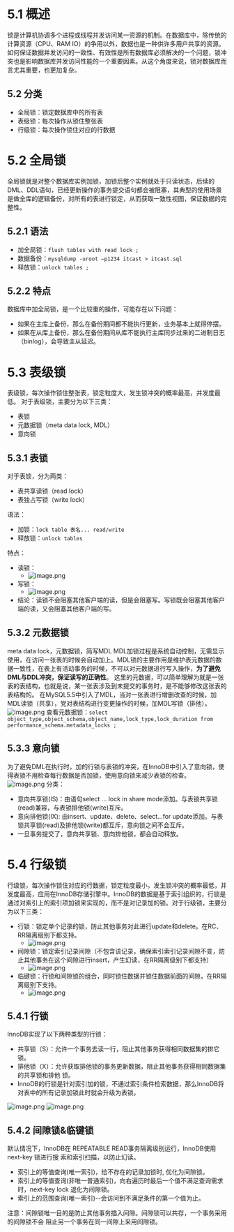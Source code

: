# 5.1 概述
锁是计算机协调多个进程或线程并发访问某一资源的机制。在数据库中，除传统的计算资源（CPU、RAM IO）的争用以外，数据也是一种供许多用户共享的资源。如何保证数据并发访问的一致性、有效性是所有数据库必须解决的一个问题，锁冲突也是影响数据库并发访问性能的一个重要因素。从这个角度来说，锁对数据库而言尤其重要，也更加复杂。
## 5.2 分类

- 全局锁：锁定数据库中的所有表
- 表级锁：每次操作从锁住整张表
- 行级锁：每次操作锁住对应的行数据
# 5.2 全局锁
全局锁就是对整个数据库实例加锁，加锁后整个实例就处于只读状态，后续的DML、DDL语句，已经更新操作的事务提交语句都会被阻塞，其典型的使用场景是做全库的逻辑备份，对所有的表进行锁定，从而获取一致性视图，保证数据的完整性。
## 5.2.1 语法

- 加全局锁：`flush tables with read lock ;`
- 数据备份：`mysqldump -uroot –p1234 itcast > itcast.sql`
- 释放锁：`unlock tables ;`
## 5.2.2 特点
数据库中加全局锁，是一个比较重的操作，可能存在以下问题：

- 如果在主库上备份，那么在备份期间都不能执行更新，业务基本上就得停摆。
- 如果在从库上备份，那么在备份期间从库不能执行主库同步过来的二进制日志（binlog），会导致主从延迟。
# 5.3 表级锁
表级锁，每次操作锁住整张表，锁定粒度大，发生锁冲突的概率最高，并发度最低。
对于表级锁，主要分为以下三类：

- 表锁
- 元数据锁（meta data lock, MDL）
- 意向锁
## 5.3.1 表锁
对于表锁，分为两类：

- 表共享读锁（read lock）
- 表独占写锁（write lock）

语法：

- 加锁：`lock table 表名... read/write`
- 释放锁：`unlock tables`

特点：

- 读锁：
   - ![image.png](https://cdn.nlark.com/yuque/0/2023/png/35653686/1683786796151-9a2c6937-2593-4b3d-bbf0-7f70215e3a85.png#averageHue=%23faf8f7&clientId=u91be0cc7-964f-4&from=paste&height=380&id=u665bb4e9&originHeight=380&originWidth=1371&originalType=binary&ratio=1&rotation=0&showTitle=false&size=170533&status=done&style=none&taskId=uc2aa8883-454b-4808-9d07-6b63d903eea&title=&width=1371)
- 写锁：
   - ![image.png](https://cdn.nlark.com/yuque/0/2023/png/35653686/1683786811724-c96005fd-50b7-4dad-80a1-91ea6bf49d9e.png#averageHue=%23fbf9f9&clientId=u91be0cc7-964f-4&from=paste&height=196&id=u310b7572&originHeight=196&originWidth=748&originalType=binary&ratio=1&rotation=0&showTitle=false&size=51138&status=done&style=none&taskId=u7d476c01-ac91-4bec-8e90-089eeed1271&title=&width=748)
- 结论：读锁不会阻塞其他客户端的读，但是会阻塞写。写锁既会阻塞其他客户端的读，又会阻塞其他客户端的写。
## 5.3.2 元数据锁
meta data lock，元数据锁，简写MDL
MDL加锁过程是系统自动控制，无需显示使用，在访问一张表的时候会自动加上。MDL锁的主要作用是维护表元数据的数据一致性，在表上有活动事务的时候，不可以对元数据进行写入操作，**为了避免DML与DDL冲突，保证读写的正确性**。
这里的元数据，可以简单理解为就是一张表的表结构，也就是说，某一张表涉及到未提交的事务时，是不能够修改这张表的表结构的。
在MySQL5.5中引入了MDL，当对一张表进行增删改查的时候，加MDL读锁（共享），党对表结构进行变更操作的时候，加MDL写锁（排他）。
![image.png](https://cdn.nlark.com/yuque/0/2023/png/35653686/1683787154206-4666f7f2-aaf5-4ce2-917e-a74e91afd74e.png#averageHue=%23fcfcfb&clientId=u91be0cc7-964f-4&from=paste&height=438&id=u4339dc9a&originHeight=438&originWidth=741&originalType=binary&ratio=1&rotation=0&showTitle=false&size=59543&status=done&style=none&taskId=u11a2ec06-8b39-4896-8747-01233acfcd6&title=&width=741)
查看元数据锁：`select object_type,object_schema,object_name,lock_type,lock_duration from performance_schema.metadata_locks ;`
## 5.3.3 意向锁
为了避免DML在执行时，加的行锁与表锁的冲突，在InnoDB中引入了意向锁，使得表锁不用检查每行数据是否加锁，使用意向锁来减少表锁的检查。
![image.png](https://cdn.nlark.com/yuque/0/2023/png/35653686/1683787539843-8c5facac-ad64-469f-9c9c-274ed32d2214.png#averageHue=%23fbfafa&clientId=u91be0cc7-964f-4&from=paste&height=737&id=ud3bd950d&originHeight=737&originWidth=779&originalType=binary&ratio=1&rotation=0&showTitle=false&size=266458&status=done&style=none&taskId=u8cfebda6-09a8-45ac-9d5c-3a88567d8ac&title=&width=779)
分类：

- 意向共享锁(IS)：由语句select ... lock in share mode添加。与表锁共享锁 (read)兼容，与表锁排他锁(write)互斥。
- 意向排他锁(IX): 由insert、update、delete、select...for update添加。与表锁共享锁(read)及排他锁(write)都互斥，意向锁之间不会互斥。
- 一旦事务提交了，意向共享锁、意向排他锁，都会自动释放。
# 5.4 行级锁
行级锁，每次操作锁住对应的行数据，锁定粒度最小，发生锁冲突的概率最低，并发度最高，应用在InnoDB存储引擎中。InnoDB的数据是基于索引组织的，行锁是通过对索引上的索引项加锁来实现的，而不是对记录加的锁。对于行级锁，主要分为以下三类：

- 行锁：锁定单个记录的锁，防止其他事务对此进行update和delete。在RC、RR隔离级别下都支持。
   - ![image.png](https://cdn.nlark.com/yuque/0/2023/png/35653686/1683788379718-4f5eda46-e9bc-4c0c-97ad-d2e61b87ea92.png#averageHue=%23f6d2a6&clientId=u91be0cc7-964f-4&from=paste&height=100&id=u874cb5b4&originHeight=100&originWidth=723&originalType=binary&ratio=1&rotation=0&showTitle=false&size=25676&status=done&style=none&taskId=ubd89742c-57da-4ec7-9a42-79fd04234cb&title=&width=723)
- 间隙锁：锁定索引记录间隙（不包含该记录，确保索引索引记录间隙不变，防止其他事务在这个间隙进行insert，产生幻读，在RR隔离级别下都支持）
   - ![image.png](https://cdn.nlark.com/yuque/0/2023/png/35653686/1683788387453-b105af42-2eba-4088-b974-cd69fd500d07.png#averageHue=%23fdf3ea&clientId=u91be0cc7-964f-4&from=paste&height=107&id=u4e53b89d&originHeight=107&originWidth=751&originalType=binary&ratio=1&rotation=0&showTitle=false&size=26877&status=done&style=none&taskId=u2cfb06e9-b904-4962-84be-fda9efdffb5&title=&width=751)
- 临键锁：行锁和间隙锁的组合，同时锁住数据并锁住数据前面的间隙，在RR隔离级别下支持。
   - ![image.png](https://cdn.nlark.com/yuque/0/2023/png/35653686/1683788392491-363e25f3-53d5-4ecc-bb7b-96e4e69d9934.png#averageHue=%23fdf3eb&clientId=u91be0cc7-964f-4&from=paste&height=114&id=u8fa84a62&originHeight=114&originWidth=772&originalType=binary&ratio=1&rotation=0&showTitle=false&size=28657&status=done&style=none&taskId=u609536b1-a99f-4e7e-959e-1abd52e6011&title=&width=772)
## 5.4.1 行锁
InnoDB实现了以下两种类型的行锁：

- 共享锁（S）：允许一个事务去读一行，阻止其他事务获得相同数据集的排它锁。
- 排他锁（X）：允许获取排他锁的事务更新数据，阻止其他事务获得相同数据集的共享锁和排他 锁。
- InnoDB的行锁是针对索引加的锁，不通过索引条件检索数据，那么InnoDB将对表中的所有记录加锁此时就会升级为表锁。

![image.png](https://cdn.nlark.com/yuque/0/2023/png/35653686/1683788478581-32b14b7a-4fde-4b8d-9853-df35b6465b3a.png#averageHue=%23e3c1c0&clientId=u91be0cc7-964f-4&from=paste&height=235&id=u66f74f0d&originHeight=235&originWidth=743&originalType=binary&ratio=1&rotation=0&showTitle=false&size=29290&status=done&style=none&taskId=u27535252-5760-482b-bfab-10e62521871&title=&width=743)
![image.png](https://cdn.nlark.com/yuque/0/2023/png/35653686/1683788487175-a24d30fc-4ff6-4e3a-9b7e-f43a39299852.png#averageHue=%23fcfcfb&clientId=u91be0cc7-964f-4&from=paste&height=496&id=u4f458917&originHeight=496&originWidth=772&originalType=binary&ratio=1&rotation=0&showTitle=false&size=59876&status=done&style=none&taskId=ud38ea869-cc8d-4e50-a29c-36590202ac7&title=&width=772)
## 5.4.2 间隙锁&临键锁
默认情况下，InnoDB在 REPEATABLE READ事务隔离级别运行，InnoDB使用 next-key 锁进行搜 索和索引扫描，以防止幻读。 

- 索引上的等值查询(唯一索引)，给不存在的记录加锁时, 优化为间隙锁。
- 索引上的等值查询(非唯一普通索引)，向右遍历时最后一个值不满足查询需求时，next-key lock 退化为间隙锁。
- 索引上的范围查询(唯一索引)--会访问到不满足条件的第一个值为止。

注意：间隙锁唯一目的是防止其他事务插入间隙。间隙锁可以共存，一个事务采用的间隙锁不会 阻止另一个事务在同一间隙上采用间隙锁。 

